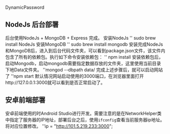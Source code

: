 DynamicPassword
## NodeJs 后台部署
后台使用NodeJs + MongoDB + Express 完成。
安装NodeJs
'' sudo brew install NodeJs
安装MongoDB
'' sudo brew install mongodb
安装完成NodeJs和MongoDB后，进入到后台代码文件夹，可以看到package.json文件，该文件内包含了所有的依赖包。执行如下命令安装依赖包：
'' npm install
安装依赖包后，启动Mongodb，启动mongodb需要指定数据存放的文件夹，这里使用当前目录下地Data文件夹。
''mongod --dbpath data/
完成上述步骤后，就可以启动网站了
''npm start
默认情况网站启动使用的3000端口，在浏览器里面打开http://127.0.0.1:3000就可以看到是否正常启动了。
## 安卓前端部署
安卓前端使用的时Android Studio进行开发。需要注意的是在NetworkHelper类中指定了服务器的IP地址，部署后台之后，使用`ifconfig`查看当前服务器ip地址。将对应位置修改。
''ip = "http://101.5.219.233:3000";

